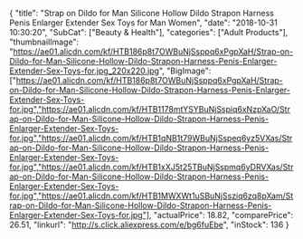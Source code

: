 {
	"title": "Strap on Dildo for Man Silicone Hollow Dildo Strapon Harness Penis Enlarger Extender Sex Toys for Man Women",
	"date": "2018-10-31 10:30:20",
	"SubCat": ["Beauty & Health"],
	"categories": ["Adult Products"],
	"thumbnailImage": "https://ae01.alicdn.com/kf/HTB186p8t7OWBuNjSsppq6xPgpXaH/Strap-on-Dildo-for-Man-Silicone-Hollow-Dildo-Strapon-Harness-Penis-Enlarger-Extender-Sex-Toys-for.jpg_220x220.jpg",
	"BigImage": ["https://ae01.alicdn.com/kf/HTB186p8t7OWBuNjSsppq6xPgpXaH/Strap-on-Dildo-for-Man-Silicone-Hollow-Dildo-Strapon-Harness-Penis-Enlarger-Extender-Sex-Toys-for.jpg","https://ae01.alicdn.com/kf/HTB1178mtYSYBuNjSspiq6xNzpXaO/Strap-on-Dildo-for-Man-Silicone-Hollow-Dildo-Strapon-Harness-Penis-Enlarger-Extender-Sex-Toys-for.jpg","https://ae01.alicdn.com/kf/HTB1qNB1t79WBuNjSspeq6yz5VXas/Strap-on-Dildo-for-Man-Silicone-Hollow-Dildo-Strapon-Harness-Penis-Enlarger-Extender-Sex-Toys-for.jpg","https://ae01.alicdn.com/kf/HTB1xXJ5t25TBuNjSspmq6yDRVXas/Strap-on-Dildo-for-Man-Silicone-Hollow-Dildo-Strapon-Harness-Penis-Enlarger-Extender-Sex-Toys-for.jpg","https://ae01.alicdn.com/kf/HTB1MWXWt1uSBuNjSsziq6zq8pXam/Strap-on-Dildo-for-Man-Silicone-Hollow-Dildo-Strapon-Harness-Penis-Enlarger-Extender-Sex-Toys-for.jpg"],
	"actualPrice": 18.82,
	"comparePrice": 26.51,
	"linkurl": "http://s.click.aliexpress.com/e/bg6fuEbe",
	"inStock": 136
}
